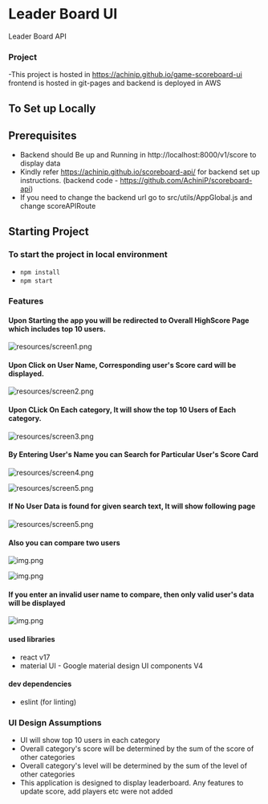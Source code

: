 # Leader Board UI
Leader Board API

### Project

-This project is hosted in
https://achinip.github.io/game-scoreboard-ui
<br/>
frontend is hosted in git-pages and backend is deployed in AWS

## To Set up Locally

## Prerequisites
- Backend should Be up and Running in http://localhost:8000/v1/score to display data
- Kindly refer https://achinip.github.io/scoreboard-api/ for backend set up instructions. (backend code - https://github.com/AchiniP/scoreboard-api)
- If you need to change the backend url go to src/utils/AppGlobal.js and change scoreAPIRoute 


## Starting Project


### To start the project in local environment
 
- `npm install
  `
- `npm start
  `

### Features

#### Upon Starting the app you will be redirected to Overall HighScore Page which includes top 10 users.

![resources/screen1.png](resources/screen1.PNG)

#### Upon Click on User Name, Corresponding user's Score card will be displayed.

![resources/screen2.png](resources/screen2.PNG)

#### Upon CLick On Each category, It will show the top 10 Users of Each category.

![resources/screen3.png](resources/screen3.PNG)

#### By Entering User's Name you can Search for Particular User's Score Card

![resources/screen4.png](resources/screen4.PNG)

![resources/screen5.png](resources/screen5.PNG)

#### If No User Data is found for given search text, It will show following page

![resources/screen5.png](resources/screen6.PNG)

#### Also you can compare two users 

![img.png](resources/screen7.PNG)

![img.png](resources/screen8.PNG)

#### If you enter an invalid user name to compare, then only valid user's data will be displayed

![img.png](resources/screen9.PNG)

#### used libraries

- react v17
- material UI - Google material design UI components V4

#### dev dependencies
- eslint (for linting)

### UI Design Assumptions

- UI will show top 10 users in each category
- Overall category's score will be determined by the sum of the score of other categories
- Overall category's level will be determined by the sum of the level of other categories
- This application is designed to display leaderboard. Any features to update score, add players etc were not added

